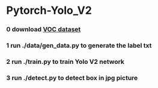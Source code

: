 # Pytorch-Yolo_V2

### 0 download [VOC dataset](https://pjreddie.com/media/files/VOCtrainval_11-May-2012.tar)

### 1 run ./data/gen_data.py to generate the label txt

### 2 run ./train.py to train Yolo V2 network

### 3 run ./detect.py to detect box in jpg picture


